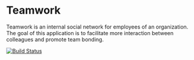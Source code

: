 Teamwork
========
Teamwork is an internal social network for employees of an organization. The goal of this application is to facilitate more interaction between colleagues and promote team bonding.

[![Build Status](https://travis-ci.com/miami78/Teamwork-backend.svg?branch=development)](https://travis-ci.com/miami78/Teamwork-backend)